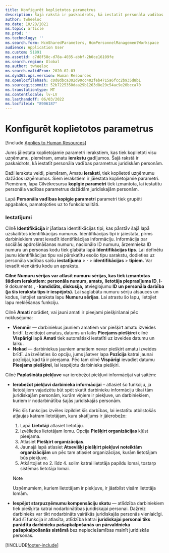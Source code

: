 ```yaml
---
title: Konfigurēt koplietotos parametrus
description: Šajā rakstā ir paskaidrots, kā iestatīt personāla vadības parametrus juridiskām personām.
author: twheeloc
ms.date: 10/28/2021
ms.topic: article
ms.prod: ''
ms.technology: ''
ms.search.form: HcmSharedParameters, HcmPersonnelManagementWorkspace
audience: Application User
ms.custom: 51891
ms.assetid: c7d8f58c-d78a-4035-abbf-2b0ce16109fe
ms.search.region: Global
ms.author: twheeloc
ms.search.validFrom: 2020-02-03
ms.dyn365.ops.version: Human Resources
ms.openlocfilehash: c0d8dbca302d90cc402feb4715a6fcc2b935d8b1
ms.sourcegitcommit: 52b7225350daa29b1263d8e29c54ac9e20bcca70
ms.translationtype: MT
ms.contentlocale: lv-LV
ms.lasthandoff: 06/03/2022
ms.locfileid: "8906187"
---
```

# <a name="configure-shared-parameters"></a>Konfigurēt koplietotos parametrus

[!include [Applies to Human Resources](../includes/applies-to-hr.md)]

Jums jāiestata koplietojamie parametri ierakstiem, kas tiek koplietoti visu uzņēmumu, piemēram, amatu **ierakstu** gadījumos. Šajā rakstā ir paskaidrots, kā iestatīt personāla vadības parametrus juridiskām personām.

Daži ierakstu veidi, piemēram, Amatu **ieraksti**, tiek koplietoti uzņēmumu dažādos uzņēmumos. Šiem ierakstiem ir jāiestata koplietojamie parametri. Piemēram, lapa Cilvēkresursu **kopīgie parametri** tiek izmantota, lai iestatītu personāla vadības parametrus dažādām juridiskajām personām. 

Lapā **Personāla vadības kopīgie parametri** parametri tiek grupēti apgabalos, pamatojoties uz to funkcionalitāti. 

### <a name="settings"></a>Iestatījumi
Cilnē **Identifikācija** ir jāatlasa identifikācijas tipi, kas pārstāv šajā lapā uzskaitītos identifikācijas numurus. Identifikācijas tipi ir jāiestata, pirms darbiniekiem varat ievadīt identifikācijas informāciju. Informācija par sociālās apdrošināšanas numuru, nacionālo ID numuru, ārzemnieka ID numuru un personas kodu tiek glabāta lapā **Identifikācijas tips**. Lai definētu jaunu identifikācijas tipu vai pārskatītu esošo tipu sarakstu, dodieties uz personāla vadības saišu **iestatījuma** &gt; **·** &gt; **identifikācijas** &gt; **tipiem.** Var ievadīt vienkāršu kodu un aprakstu. 

**Cilnē Numuru sērijas var atlasīt numuru sērijas, kas tiek izmantotas šādiem ierakstiem:** **personāla numurs, amats,** **lietotāja pieprasījuma ID**, **I**-9 dokuments **,** **·** **kandidāts, diskusija,** atvieglojumu **ID** **un personāla darbība (ja šis ieraksta tips ir iespējots).** Lai saglabātu numuru sēriju atsauces un kodus, lietojiet saraksta lapu **Numuru sērijas**. Lai atrastu šo lapu, lietojiet lapu meklēšanas funkciju. 

Cilnē **Amati** norādiet, vai jauni amati ir pieejami piešķiršanai pēc noklusējuma:

- **Vienmēr** — darbiniekus jauniem amatiem var piešķirt amatu izveides brīdī. Izveidojot amatus, datums un laiks **Pieejams piešķirei** cilnē **Vispārīgi** lapā **Amati** tiek automātiski iestatīti uz izveides datumu un laiku.
- **Nekad** — darbiniekus jauniem amatiem nevar piešķirt amatu izveides brīdī. Ja izvēlaties šo opciju, jums jāatver lapa **Pozīcija** katrai jaunai pozīcijai, kad tā ir pieejama. Pēc tam cilnē **Vispārīgi** ievadiet datumu **Pieejams piešķirei**, lai iespējotu darbinieka piešķiri.

Cilnē **Paplašināta piekļuve** var ierobežot piekļuvi informācijai vai saitēm:

- **Ierobežot piekļuvi darbinieka informācijai** – atlasiet šo funkciju, ja lietotājiem vajadzētu būt spēt skatīt darbinieku informāciju tikai tām juridiskajām personām, kurām viņiem ir piekļuve, un darbiniekiem, kuriem ir nodarbinātība šajās juridiskajās personām.

    Pēc šīs funkcijas izvēles izpildiet šīs darbības, lai iestatītu atbilstošās atļaujas katram lietotājam, kura skatījums ir jāierobežo:

    1. Lapā **Lietotāji** atlasiet lietotāju.
    1. Izvēlieties lietotājam lomu. Opcija **Piešķirt organizācijas** kļūst pieejama.
    1. Atlasiet **Piešķirt organizācijas**.
    1. Jaunajā lapā atlasiet **Atsevišķi piešķirt piekļuvi noteiktām organizācijām** un pēc tam atlasiet organizācijas, kurām lietotājam būs piekļuve.
    1. Atkārtojiet no 2. līdz 4. solim katrai lietotāja papildu lomai, tostarp sistēmas lietotāja lomai.

    > [!NOTE]
    > Uzņēmumiem, kuriem lietotājam ir piekļuve, ir jāatbilst visām lietotāja lomām.

- **Iespējot starpuzņēmumu kompensāciju skatu** — atlīdzība darbiniekiem tiek piešķirta katrai nodarbinātības juridiskajai personai. Dažreiz darbinieks var tikt nodarbināts vairākās juridiskajās personās vienlaicīgi. Kad šī funkcija ir atlasīta, atlīdzība katrai **juridiskajai personai tiks parādīta darbinieku pašapkalpošanās** **un pārvaldnieka pašapkalpošanās sistēmā** bez nepieciešamības mainīt juridiskās personas. 

[!INCLUDE[footer-include](../includes/footer-banner.md)]
